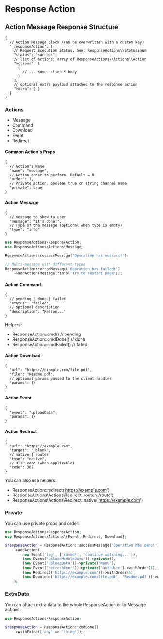 # Response Action

## Action Message Response Structure

```json5
{
  // Action Message block (can be overwritten with a custom key)
  "_responseAction": {
    // Request Execution Status. See: ResponseActions\\StatusEnum
    "status": "success",
    // list of actions: array of ResponseActions\\Actions\\Action
    "actions": [
      {
        // ... some action's body
      }
    ],
    // optional extra payload attached to the response action
    "extra": { }
  }
}
```

### Actions

- Message
- Command
- Download
- Event
- Redirect

#### Common Action's Props

```json5
{
  // Action's Name
  "name": "message",
  // Action order to perform. Default = 0
  "order": 1,
  // Private action. boolean true or string channel name
  "private": true
}
```

#### Action Message

```json5
{
  // message to show to user
  "message": "It's done!",
  // Type of the message (optional when type is empty)
  "type": "info"
}
```

```php
use ResponseActions\ResponseAction;
use ResponseActions\Actions\Message;

ResponseAction::successMessage('Operation has success!');

// Multi-message with different types
ResponseAction::errorMessage('Operation has failed!')
    ->addAction(Message::info('Try to restart page'));
```

#### Action Command

```json5
{
  // pending | done | failed
  "status": "failed",
  // optional description
  "description": "Reason..."
}
```

Helpers:
- ResponseAction::cmd()     // pending
- ResponseAction::cmdDone() // done
- ResponseAction::cmdFailed() // failed

#### Action Download

```json5
{
  "url": "https://example.com/file.pdf",
  "file": "Readme.pdf",
  // optional params passed to the client handler
  "params": {}
}
```

#### Action Event

```json5
{
  "event": "uploadData",
  "params": {}
}
```

#### Action Redirect

```json5
{
  "url": "https://example.com",
  "target": "_blank",
  // native | router
  "type": "native",
  // HTTP code (when applicable)
  "code": 302
}
```

You can also use helpers:
- ResponseAction::redirect('https://example.com')
- ResponseActions\\Actions\\Redirect::router('/route')
- ResponseActions\\Actions\\Redirect::native('https://example.com')

### Private

You can use private props and order:

```php
use ResponseActions\ResponseAction;
use ResponseActions\Actions\{Event, Redirect, Download};

$responseAction = ResponseAction::successMessage('Operation has done!')
    ->addAction(
        new Event('log', ['saved!', 'continue watching...']),
        (new Event('uploadModuleData'))->private(),
        (new Event('uploadData'))->private('menu'),
        (new Event('refreshUser'))->private('authUser')->withOrder(1),
        (new Redirect('https://example.com'))->withOrder(5),
        (new Download('https://example.com/file.pdf', 'Readme.pdf'))->withOrder(2),
    );
```

### ExtraData

You can attach extra data to the whole ResponseAction or to Message actions:

```php
use ResponseActions\ResponseAction;

$responseAction = ResponseAction::cmdDone()
    ->withExtra(['any' => 'thing']);
```